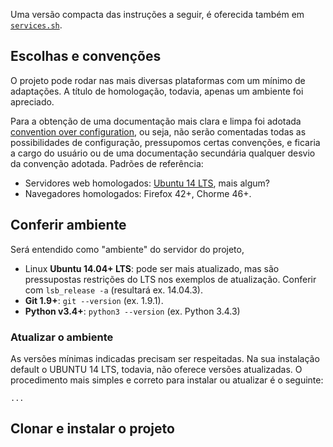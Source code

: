 Uma versão compacta das instruções a seguir, é oferecida também em [`services.sh`](./src/services.sh).

## Escolhas e convenções
O projeto pode rodar nas mais diversas plataformas com um mínimo de adaptações. A título de homologação, todavia, apenas um ambiente foi apreciado.

Para a obtenção de uma documentação mais clara e limpa foi adotada [convention over configuration](https://en.wikipedia.org/wiki/Convention_over_configuration), ou seja, não serão comentadas todas as possibilidades de configuração, pressupomos certas convenções, e ficaria a cargo do usuário ou de uma documentação secundária qualquer desvio da convenção adotada.  Padrões de referência:

* Servidores web homologados:  [Ubuntu 14 LTS](https://en.wikipedia.org/wiki/List_of_Ubuntu_releases#Ubuntu_14.04_LTS_.28Trusty_Tahr.29), mais algum?
* Navegadores homologados: Firefox 42+, Chorme 46+.


## Conferir ambiente
Será entendido como "ambiente" do servidor do projeto,

* Linux **Ubuntu 14.04+ LTS**: pode ser mais atualizado, mas são pressupostas restrições do LTS nos exemplos de atualização. Conferir com `lsb_release -a` (resultará ex. 14.04.3).
* **Git 1.9+**: `git --version` (ex. 1.9.1).
* **Python v3.4+**: `python3 --version` (ex. Python 3.4.3)

### Atualizar o ambiente

As versões mínimas indicadas precisam ser respeitadas. Na sua instalação default o UBUNTU 14 LTS, todavia, não oferece versões atualizadas. O procedimento mais simples e correto para instalar ou atualizar é o seguinte:

```
...
```

## Clonar e instalar o projeto


